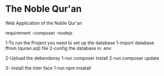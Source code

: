 # The Noble Qur'an
Web Application of the Noble Qur'an

requirement
-composer
-nodejs


1-To run the Project you need to set up the database
    1-import database ffrom (quran.sql) file
    2-config the database in .env

2-Upluad the debendensy 
    1-run composer install 
    2-run composer update

3- install the inter face
    1-run npm insatall

